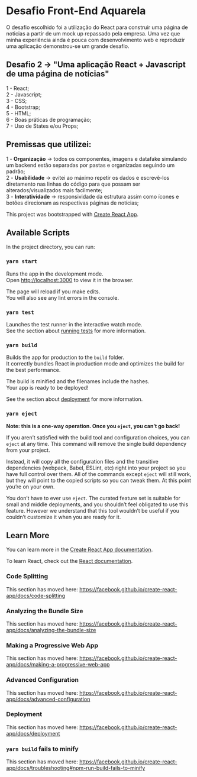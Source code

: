# Desafio Front-End Aquarela 

O desafio escolhido foi a utilização do React para construir uma página de noticias a partir de um mock up repassado pela empresa. Uma vez que minha experiência ainda é pouca com desenvolvimento web e reproduzir uma aplicação demonstrou-se um grande desafio.

## Desafio 2 -> "Uma aplicação React + Javascript de uma página de notícias"
 1 - React; <br />
 2 - Javascript; <br />
 3 - CSS; <br />
 4 - Bootstrap; <br />
 5 - HTML; <br />
 6 - Boas práticas de programação; <br />
 7 - Uso de States e/ou Props; <br />

## Premissas que utilizei:
1 - **Organização** -> todos os componentes, imagens e datafake simulando um backend estão separadas por pastas e organizadas seguindo um padrão; <br />
2 - **Usabilidade** -> evitei ao máximo repetir os dados e escrevê-los diretamento nas linhas do código para que possam ser alterados/visualizados mais facilmente; <br />
3 - **Interatividade** -> responsividade da estrutura assim como ícones e botões direcionam as respectivas páginas de notícias; <br />

This project was bootstrapped with [Create React App](https://github.com/facebook/create-react-app).

## Available Scripts

In the project directory, you can run:

### `yarn start`

Runs the app in the development mode.<br />
Open [http://localhost:3000](http://localhost:3000) to view it in the browser.

The page will reload if you make edits.<br />
You will also see any lint errors in the console.

### `yarn test`

Launches the test runner in the interactive watch mode.<br />
See the section about [running tests](https://facebook.github.io/create-react-app/docs/running-tests) for more information.

### `yarn build`

Builds the app for production to the `build` folder.<br />
It correctly bundles React in production mode and optimizes the build for the best performance.

The build is minified and the filenames include the hashes.<br />
Your app is ready to be deployed!

See the section about [deployment](https://facebook.github.io/create-react-app/docs/deployment) for more information.

### `yarn eject`

**Note: this is a one-way operation. Once you `eject`, you can’t go back!**

If you aren’t satisfied with the build tool and configuration choices, you can `eject` at any time. This command will remove the single build dependency from your project.

Instead, it will copy all the configuration files and the transitive dependencies (webpack, Babel, ESLint, etc) right into your project so you have full control over them. All of the commands except `eject` will still work, but they will point to the copied scripts so you can tweak them. At this point you’re on your own.

You don’t have to ever use `eject`. The curated feature set is suitable for small and middle deployments, and you shouldn’t feel obligated to use this feature. However we understand that this tool wouldn’t be useful if you couldn’t customize it when you are ready for it.

## Learn More

You can learn more in the [Create React App documentation](https://facebook.github.io/create-react-app/docs/getting-started).

To learn React, check out the [React documentation](https://reactjs.org/).

### Code Splitting

This section has moved here: https://facebook.github.io/create-react-app/docs/code-splitting

### Analyzing the Bundle Size

This section has moved here: https://facebook.github.io/create-react-app/docs/analyzing-the-bundle-size

### Making a Progressive Web App

This section has moved here: https://facebook.github.io/create-react-app/docs/making-a-progressive-web-app

### Advanced Configuration

This section has moved here: https://facebook.github.io/create-react-app/docs/advanced-configuration

### Deployment

This section has moved here: https://facebook.github.io/create-react-app/docs/deployment

### `yarn build` fails to minify

This section has moved here: https://facebook.github.io/create-react-app/docs/troubleshooting#npm-run-build-fails-to-minify
